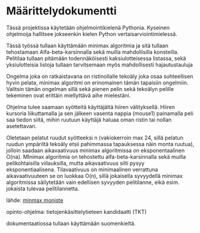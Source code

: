 # Määrittelydokumentti

Tässä projektissa käytetään ohjelmointikielenä Pythonia. Kyseinen ohjelmoija hallitsee jokseenkin kielen Python vertaisarviointimielessä.

Tässä työssä tullaan käyttämään minimax algoritmia ja sitä tullaan tehostamaan Alfa-beta-karsinnalla sekä muilla mahdollisilla konsteilla. 
Pelitilaa tullaan pitämään todennäköisesti kaksiulotteisessa listassa, sekä yksiulotteisia listoja tullaan tarvitsemaan myös mahdollisesti hajautustauluja

Ongelma joka on ratkaistavana on ristinollalle tekoäly joka osaa suhteellisen hyvin pelata, 
minimax algoritmi on erinomainen tämän tapaisiin ongelmiin. Valitsin tämän ongelman sillä sekä pienen pelin sekä tekoälyn pelille tekeminen ovat erittäin miellyttävä aihe mielestäni.

Ohjelma tulee saamaan syötteitä käyttäjältä hiiren välityksellä. 
Hiiren kursoria liikuttamalla ja sen jälkeen vasenta nappia (mouse1) painamalla peli saa tiedon siitä, 
mihin ruutuun käyttäjä haluaa oman ristin tai nollan asetettavan.

Oletetaan pelatut ruudut syötteeksi n (vakiokerroin max 24, sillä pelatun ruudun ympäriltä tekoäly etsii pahimmassa tapauksessa näin monta ruutua), jolloin saadaan aikavaativuus minimax algoritmissa on eksponentaalinen O(n<exp>a</exp>). 
MInimax algoritmia on tehostettu alfa-beta-karsinnalla sekä muilla pelikohtaisilla viilauksilla, mutta aikavaativuus silti pysyy eksponentiaalisena. 
Tilavaativuus on minimaalinen verrattuna aikavaativuuteen se on luokkaa O(n), sillä jokaisella syvyydellä minimax algoritmissa säilytetään vain edellisen syvyyden pelitilanne, eikä esim. jokaista tulevaa pelitilannetta.

lähde: [minmax moniste](https://tiralabra.github.io/2023_p4/fi/aiheet/minimax.pdf)

opinto-ohjelma: tietojenkäsittelytieteen kandidaatti (TKT)

dokumentaatiossa tullaan käyttämään suomenkieltä.
